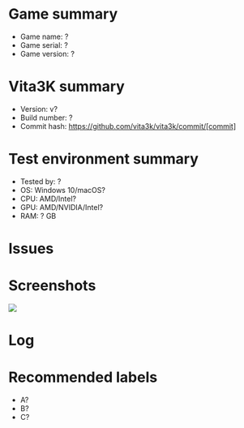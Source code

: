 <!-- Please use the game's name for issue Title -->
<!-- Amend ? below with the correct information -->

# Game summary
- Game name: ?
- Game serial: ?
- Game version: ?

# Vita3K summary
- Version: v?
- Build number: ?
- Commit hash: https://github.com/vita3k/vita3k/commit/[commit] <!-- Replace "[commit]" with commit hash -->

# Test environment summary
- Tested by: ?
- OS: Windows 10/macOS?
- CPU: AMD/Intel?
- GPU: AMD/NVIDIA/Intel?
- RAM: ? GB

# Issues
<!-- Summary of problems -->

# Screenshots
![](https://?)

# Log

# Recommended labels
<!-- See https://github.com/Vita3K/compatibility/labels -->
- A?
- B?
- C?
